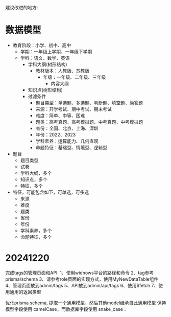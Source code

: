建议改进的地方:
# 数据模型
- 教育阶段：小学、初中、高中
  - 学期：一年级上学期、一年级下学期
  - 学科：语文、数学、英语
    - 学科大纲(树形结构)
      - 教材版本：人教版、苏教版
        - 年级：一年级、二年级、三年级
          - 内容大纲
    - 知识点(树形结构)
    - 过滤条件
      - 题目类型：单选题、多选题、判断题、填空题、简答题
      - 来源：开学考试、期中考试、期末考试
      - 难度：简单、中等、困难
      - 题类：高考真题、高考模拟题、中考真题、中考模拟题
      - 省份：全国、北京、上海、深圳
      - 年份：2022、2023
      - 学科素养：运算能力、几何直观
      - 命题特征：基础型、情境型、逻辑型
- 题目
  - 题目类型
  - 试卷
  - 学科大纲，多个
  - 知识点，多个
  - 特征，多个
- 特征，可能包含如下，可单选，可多选
  - 来源
  - 难度
  - 题类
  - 省份
  - 年份
  - 学科素养，多个
  - 命题特征，多个

# 20241220
完成tags的管理页面和API:
1、使用widnows平台的路径和命令
2、tag参考prisma/schema
3、请参考role页面的实现方式，使用MyNewDataTable组件
4、管理页面放到admin/tags
5、API放到admin/api/tags
6、使用$fetch
7、使用通用的返回类型

优化prisma schema, 提取一个通用模型，然后其他model继承自此通用模型
保持模型字段使用 camelCase，而数据库字段使用 snake_case：